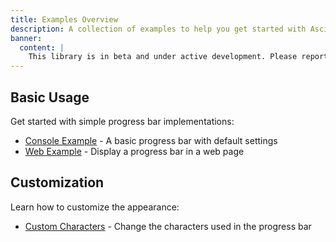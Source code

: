 ```yaml
---
title: Examples Overview
description: A collection of examples to help you get started with Ascii Progress Bar.
banner:
  content: |
    This library is in beta and under active development. Please report any issues or suggestions on <a href="https://github.com/yacosta738/ascii-progress-bar/issues" target="_blank">GitHub</a>.
---
```


## Basic Usage

Get started with simple progress bar implementations:

- [Console Example](/ascii-progress-bar/examples/console) - A basic progress bar with default settings
- [Web Example](/ascii-progress-bar/examples/web-component) - Display a progress bar in a web page

## Customization

Learn how to customize the appearance:

- [Custom Characters](/ascii-progress-bar/examples/chars) - Change the characters used in the progress bar
